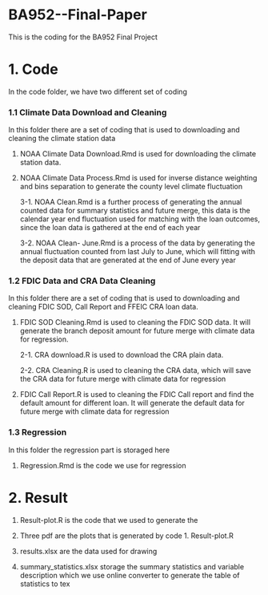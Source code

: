 # BA952--Final-Paper
This is the coding for the BA952 Final Project

# 1. Code
In the code folder, we have two different set of coding

### 1.1 Climate Data Download and Cleaning

In this folder there are a set of coding that is used to downloading and cleaning the climate station data

1. NOAA Climate Data Download.Rmd is used for downloading the climate station data.

2. NOAA Climate Data Process.Rmd is used for inverse distance weighting and bins separation to generate the county level climate fluctuation

    3-1. NOAA Clean.Rmd is a further process of generating the annual counted data for summary statistics and future merge, this data is the calendar year end fluctuation used for matching with the loan outcomes, since the loan data is gathered at the end of each year

    3-2. NOAA Clean- June.Rmd is a process of the data by generating the annual fluctuation counted from last July to June, which will fitting with the deposit data that are generated at the end of June every year

### 1.2 FDIC Data and CRA Data Cleaning

In this folder there are a set of coding that is used to downloading and cleaning FDIC SOD, Call Report and FFEIC CRA loan data.

1. FDIC SOD Cleaning.Rmd is used to cleaning the FDIC SOD data. It will generate the branch deposit amount for future merge with climate data for regression.

    2-1. CRA download.R is used to download the CRA plain data.
  
    2-2. CRA Cleaning.R is used to cleaning the CRA data, which will save the CRA data for future merge with climate data for regression

3. FDIC Call Report.R is used to cleaning the FDIC Call report and find the default amount for different loan. It will generate the default data for future merge with climate data for regression

### 1.3 Regression

In this folder the regression part is storaged here

1. Regression.Rmd is the code we use for regression

# 2. Result

1. Result-plot.R is the code that we used to generate the 

2. Three pdf are the plots that is generated by code 1. Result-plot.R

3. results.xlsx are the data used for drawing

4. summary_statistics.xlsx storage the summary statistics and variable description which we use online converter to generate the table of statistics to tex
